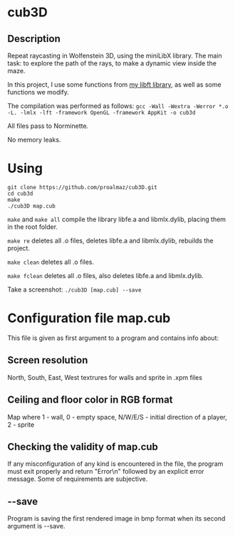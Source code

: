 # cub3D
## Description
Repeat raycasting in Wolfenstein 3D, using the miniLibX library. The main task: to explore the path of the rays, to make a dynamic view inside the maze.

In this project, I use some functions from [my libft library](https://github.com/proalmaz/libft.git), as well as some functions we modify.

The compilation was performed as follows: `gcc -Wall -Wextra -Werror *.o -L. -lmlx -lft -framework OpenGL -framework AppKit -o cub3d`

All files pass to Norminette.

No memory leaks.

# Using

```
git clone https://github.com/proalmaz/cub3D.git
cd cub3d
make
./cub3D map.cub
```

`make` and `make all` compile the library libfе.a and libmlx.dylib, placing them in the root folder.

`make re` deletes all .o files, deletes libfе.a and libmlx.dylib, rebuilds the project.

`make clean` deletes all .o files.

`make fclean` deletes all .o files, also deletes libfе.a and libmlx.dylib.

Take a screenshot: `./cub3D [map.cub] --save`

# Configuration file map.cub
This file is given as first argument to a program and contains info about:

## Screen resolution
North, South, East, West textrures for walls and sprite in .xpm files
## Ceiling and floor color in RGB format
Map where 1 - wall, 0 - empty space, N/W/E/S - initial direction of a player, 2 - sprite
## Checking the validity of map.cub
If any misconfiguration of any kind is encountered in the file, the program must exit properly and return "Error\n" followed by an explicit error message. Some of requirements are subjective.

## --save
Program is saving the first rendered image in bmp format when its second argument is --save.
